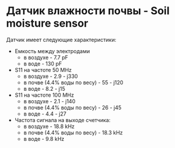 # Датчик влажности почвы - Soil moisture sensor

Датчик имеет следующие характеристики:
  * Емкость между электродами
    * в воздухе - 7.7 pF
    * в воде - 130 pF
  * S11 на частоте 50 MHz
    * в воздухе - 2.9 - j330
    * в почве (4.4% воды по весу) - 55 - j120
    * в воде - 8.2 - j15
  * S11 на частоте 100 MHz
    * в воздухе - 2.1 - j140
    * в почве (4.4% воды по весу) - 26 - j45
    * в воде - 4.4 - j27
  * Частота сигнала на выходе счетчика:
    * в воздухе - 18.8 kHz
    * в почве (4.4% воды по весу) - 18.3 kHz
    * в воде - 9.8 kHz
